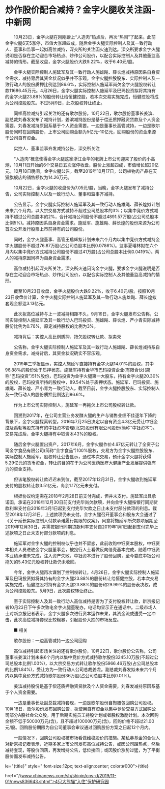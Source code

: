 # 炒作股价配合减持？金字火腿收关注函-中新网

　　10月23日，金字火腿在刚刚蹭上“人造肉”热点后，再次“热闹”了起来。此前金字火腿6天5涨停，市值大涨超四成，随后金字火腿实际控制人及其一致行动人、董事和监事一起拟高位减持，深交所的关注函火速到达。深交所要求金字火腿说明是否存在主动迎合市场热点、炒作公司股价，以配合实际控制人及其他董监高减持的情形。截至收盘，金字火腿股价大跌9.22%，收于6.40元/股。

　　金字火腿实际控制人施延军及其一致行动人施雄飚、薛长煌减持原因系自身资金需求，减持背后其资金状况似乎并不乐观。金字火腿控股股东、实际控制人及一致行动人的股份质押比例达到86.6%，实际控制人施延军尚欠金字火腿股权转让款11686.45万元。4月26日，金字火腿实际控制人施延军及巴玛投资拟将其持有的金字火腿23.88%的股份转让给恒健控股，若本次交易实施完成，恒健控股将成为公司控股股东。不过5月9日，此次股权转让终止。

　　同样高位减持引起关注的还有歌尔股份，10月22日，歌尔股份董事长姜滨、副总裁刘春发发布了减持计划，姜滨减持股份是基于偿还质押融资贷款及个人资金需要，刘春发减持原因系基于个人资金需要。一边是董事长高管减持，一边是歌尔股份同时在回购股份，上市公司回购金额为5亿元-10亿元，回购股份的资金来源于公司自有资金。

　　实控人、董事监事齐发减持公告，深交所关注

　　“人造肉”概念使得金字火腿这家浙江金华的老牌上市公司迎来了股价的小高潮，10月11日开始的6个交易日五次涨停收盘，股价上涨超四成，市值增长超20亿元。10月18日晚间，金字火腿公告，截至2019年10月17日，公司植物肉产品在天猫旗舰店的销售额仅为14.26万元。

　　10月22日，金字火腿的收盘价为7.05元/股，当晚，金字火腿发布了减持公告，公司实际控制人以及一致行动人、董事和监事齐减持。

　　公告显示，金字火腿实际控制人施延军及其一致行动人施雄飚、薛长煌拟计划未来六个月内，以大宗交易方式减持不超过公司总股本的3%；以集中竞价方式减持不超过公司总股本的2%，合计减持公司股份不超过4891.57万股(占公司总股本比例5%)。减持原因系自身资金需求。施延军、施雄飚、薛长煌的股份来源为公司首次公开发行股票上市前持有的公司股份。

　　同时，金字火腿董事、高管王启辉拟计划未来六个月内以集中竞价方式减持金字火腿股份不超过76.87万股(占公司总股本比例0.0786%)。监事夏璠林拟在六个月内以集中竞价方式减持公司股份不超过41万股(占公司总股本比例0.0419%)。两人的减持原因同样为自身资金需求。

　　高位减持引起深交所关注，深交所火速问询金字火腿，要求金字火腿说明是否存在主动迎合市场热点、炒作公司股价，以配合实际控制人及其他董监高减持的情形。

　　截至10月23日收盘，金字火腿股价大跌9.22%，收于6.40元/股。按照10月23日收盘价计算，金字火腿实际控制人施延军及其一致行动人施雄飚、薛长煌拟套现金额达3.13亿元。

　　此次拟高位减持与上一波减持相距不久。9月19日，金字火腿发布公告称，公司实际控制人施延军及其一致行动人巴玛投资、施雄飚、薛长煌、严小青实际减持股份比例为0.76%，原定减持股权的比例为3%。

　　减持背后：实控人高比例质押、拖欠股权转让款、拟卖壳

　　公告称，金字火腿实际控制人施延军及其一致行动人施雄飚、薛长煌减持系自身资金需求，减持背后，其资金状况确实不容乐观。

　　2019年三季报显示，实控人施延军直接持有金字火腿14.01%的股权，其中96.88%的股份处于质押状态，施延军持有金华市巴玛投资企业(有限合伙)(简称“巴玛投资”)51%股份，巴玛投资为金字火腿第一大股东，持有金字火腿20.30%的股权，巴玛投资所持的股权中，89.54%处于质押状态。施延军、巴玛投资、施雄飚、薛长煌、严小青为一致行动人。截至目前，金字火腿控股股东、实际控制人及一致行动人的股份质押比例达到86.6%。

　　作为上市公司实际控制人，施延军一再拖欠上市公司股权转让款。

　　回溯到2017年，在公司主营业务发酵火腿的生产与销售业绩不佳逐年下降的背景下，金字火腿探索转型，2016年7月25日决定以自有资金4.3亿元受让中钰金控及禹勃等股东持有的中钰资本管理(北京)股份有限公司股份(简称“中钰资本”)。交易完成后，金字火腿持有中钰资本43%的股权。

　　随后金字火腿置出资产，2017年6月，金字火腿作价4.67亿元转让了全资子公司金字食品有限公司(简称“金字食品”)100%股权，交易方为金字火腿控股股东、实际控制人施延军。股权转让公告显示，通过本次交易，预计金字火腿将获得5.29亿元的货币资金，转让的目的在于为公司医药医疗大健康产业发展提供强有力的资金支持。

　　但该笔股权转让款迟迟未到位，截至2017年12月31日，金字火腿收到施延军支付的股权转让款3.51亿元，尚余1.17亿元未支付。

　　根据协议约定需在2018年2月28日前支付完成，但并未支付。施延军出具承诺函，承诺在2018年12月30日前支付完毕尚欠款项，并向金字火腿按银行同期贷款利率支付自2018年3月1日起到支付完毕欠款之日止未支付部分款项的利息。截至2018年12月31日，上述款项仍未支付。金字火腿召开董事会和股东大会通过了《关于延长实际控制人付款承诺履行期限的议案》，同意将施延军所欠款项展期至2019年12月30日，并需按银行同期贷款利率支付自2019年1月1日起到支付完毕上述款项之日止未支付部分款项的利息。

　　施延军对金字火腿的控制权似乎也并不留恋，此前收购中钰资本股权，中钰资本相关人员进驻金字火腿董事会，被投行人士看做反向借壳基本完成，随着中钰资本业绩承诺未完成，注入资产失败，中钰资本进行了股份回购，至今娄底中钰公司拖欠的5.43亿元股权转让款仍未收回。

　　今年，金字火腿再次谋划了控制权转让。4月26日，金字火腿实际控制人施延军及巴玛投资拟将其持有的金字火腿23.88%的股份转让给恒健控股，若本次交易实施完成，恒健控股将持有金字火腿23.88%的股份和29.99%的股份表决权，成为公司控股股东。5月9日，此次股权转让终止。

　　至于实际控制人及其一致行动人高位减持是否为了支付股权转让款，新京报记者10月23日下午多次致电金字火腿董秘办，电话均显示正在通话中。二级市场人士对新京报记者表示，金字火腿多次进行资本运作未果，其资金流或遭受一定冲击，此次高位减持套现比较粗暴，引起股价大跌的市场反应。

　　■ 相关

　　歌尔股份：一边高管减持一边公司回购

　　高位减持引起市场关注的还有歌尔股份。10月22日，歌尔股份公告称，公司董事长姜滨计划未来6个月内以集中竞价方式减持歌尔股份3245.10万股(不超过公司总股本比例1.00%)，以大宗交易方式转让歌尔股份5966.46万股(占公司总股本的比例1.84%)，受让方为一致行动人公司总裁姜龙。副总裁刘春发拟未来六个月内以集中竞价方式减持歌尔股份36万股(占公司总股本比例0.01%)。

　　姜滨减持股份是基于偿还质押融资贷款及个人资金需要，刘春发减持原因系基于个人资金需要。

　　一边是董事长及副总裁减持套现，一边是歌尔股份自掏腰包回购公司股权。10月18日，歌尔股份发布回购公告，拟使用自有资金以集中竞价交易方式回购公司部分A股社会公众股，用于后期实施员工持股计划或者股权激励计划。本次回购金额不低于50000万元(含)，且不超过100000万元(含)，回购价格不超过21.00元/股。回购股份期限为自公司董事会审议通过回购股份方案之日起12个月内。

　　一般情况下，回购公司股权被市场看做维稳股价的措施。某私募基金的合伙人对新京报记者表示，近期多家上市公司发布高位减持公告，或因公司蹭热点，然后减持套现，等股价回落，再发增持公告，低位接回；或因股价涨势过猛，为了平衡股价而发布减持公告。

le="{title}" style=" font-size:12px; text-align:center; color:#000">{title}

href="//www.chinanews.com/sh/shipin/cns-d/2019/11-01/news836643.shtml">4只大熊猫“入住”保护研究园
